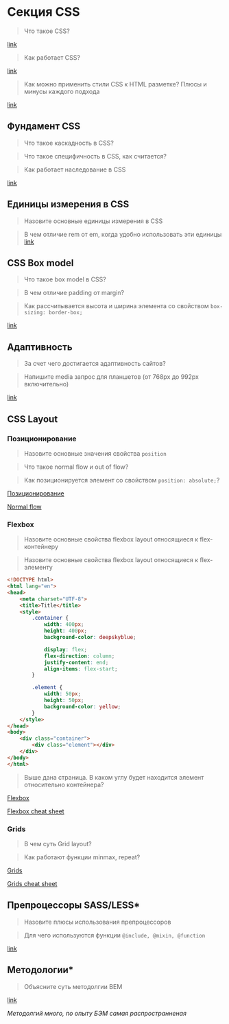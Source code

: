 # Секция CSS

> Что такое CSS?
> 
[link](https://developer.mozilla.org/en-US/docs/Learn/CSS/First_steps)

> Как работает CSS?
>
[link](https://developer.mozilla.org/en-US/docs/Learn/CSS/First_steps/How_CSS_works)

> Как можно применить стили CSS к HTML разметке? Плюсы и минусы каждого подхода
>
[link](https://developer.mozilla.org/en-US/docs/Learn/CSS/First_steps/How_CSS_is_structured)

## Фундамент CSS
> Что такое каскадность в CSS?

> Что такое специфичность в CSS, как считается?

> Как работает наследование в CSS

[link](https://developer.mozilla.org/en-US/docs/Learn/CSS/Building_blocks/Cascade_and_inheritance)

## Единицы измерения в CSS
> Назовите основные единицы измерения в CSS

> В чем отличие rem от em, когда удобно использовать эти единицы
[link](https://developer.mozilla.org/en-US/docs/Learn/CSS/Building_blocks/Values_and_units#lengths)

## CSS Box model

> Что такое box model в CSS?

> В чем отличие padding от margin?

> Как рассчитывается высота и ширина элемента со свойством `box-sizing: border-box;`

[link](https://developer.mozilla.org/en-US/docs/Learn/CSS/Building_blocks/The_box_model#what_is_the_css_box_model)

## Адаптивность
> За счет чего достигается адаптивность сайтов?

> Напишите media запрос для планшетов (от 768px до 992px включительно)

[link](https://developer.mozilla.org/en-US/docs/Web/CSS/Media_Queries/Using_media_queries)

## CSS Layout

### Позиционирование

> Назовите основные значения свойства `position`

> Что такое normal flow и out of flow?

> Как позиционируется элемент со свойством `position: absolute;`?

[Позиционирование](https://developer.mozilla.org/en-US/docs/Learn/CSS/CSS_layout/Positioning)

[Normal flow](https://developer.mozilla.org/en-US/docs/Learn/CSS/CSS_layout/Normal_Flow)

### Flexbox

> Назовите основные свойства flexbox layout относящиеся к flex-контейнеру

> Назовите основные свойства flexbox layout относящиеся к flex-элементу

```html
<!DOCTYPE html>
<html lang="en">
<head>
    <meta charset="UTF-8">
    <title>Title</title>
    <style>
        .container {
            width: 400px;
            height: 400px;
            background-color: deepskyblue;

            display: flex;
            flex-direction: column;
            justify-content: end;
            align-items: flex-start;
        }

        .element {
            width: 50px;
            height: 50px;
            background-color: yellow;
        }
    </style>
</head>
<body>
    <div class="container">
        <div class="element"></div>
    </div>
</body>
</html>
```
> Выше дана страница. В каком углу будет находится элемент относительно контейнера?

[Flexbox](https://developer.mozilla.org/en-US/docs/Learn/CSS/CSS_layout/Flexbox)

[Flexbox cheat sheet](https://flexbox.malven.co/)

### Grids

> В чем суть Grid layout?

> Как работают функции minmax, repeat?

[Grids](https://developer.mozilla.org/en-US/docs/Learn/CSS/CSS_layout/Grids)

[Grids cheat sheet](https://grid.malven.co/)

## Препроцессоры SASS/LESS*

> Назовите плюсы использования препроцессоров

> Для чего используются функции `@include, @mixin, @function`

[link](https://sass-lang.com/guide)


## Методологии*

> Объясните суть методолгии BEM

[link](https://ru.bem.info/methodology/quick-start/)

*Методолгий много, по опыту БЭМ самая распространненая*
